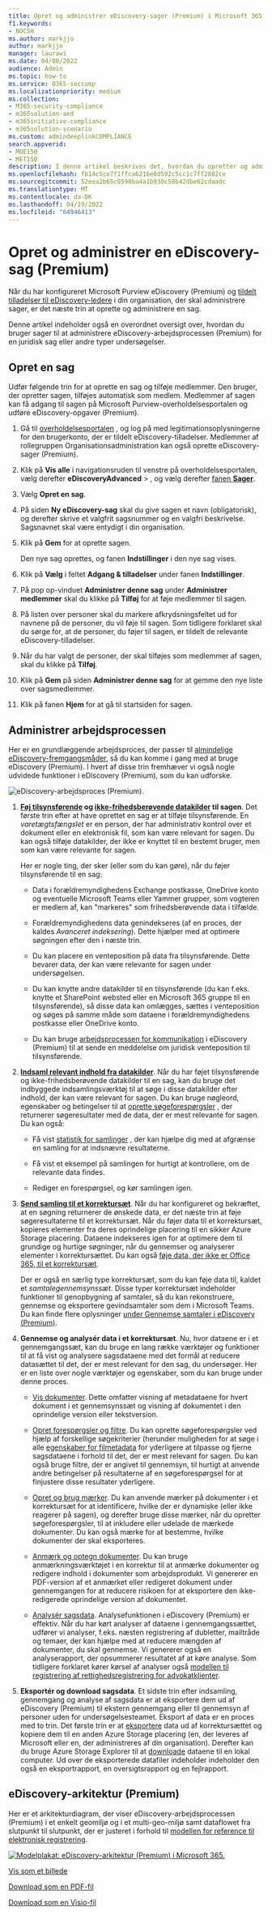 ```yaml
---
title: Opret og administrer eDiscovery-sager (Premium) i Microsoft 365
f1.keywords:
- NOCSH
ms.author: markjjo
author: markjjo
manager: laurawi
ms.date: 04/08/2022
audience: Admin
ms.topic: how-to
ms.service: O365-seccomp
ms.localizationpriority: medium
ms.collection:
- M365-security-compliance
- m365solution-aed
- m365initiative-compliance
- m365solution-scenario
ms.custom: admindeeplinkCOMPLIANCE
search.appverid:
- MOE150
- MET150
description: I denne artikel beskrives det, hvordan du opretter og administrerer Microsoft Purview eDiscovery-sager (Premium). Det første trin er at oprette en sag og begynde at bruge funktioner og funktionalitet i eDiscovery (Premium).
ms.openlocfilehash: fb14c5ce7f1ffca6216e8d592c5cc1c7ff2802ce
ms.sourcegitcommit: 52eea2b65c0598ba4a1b930c58b42dbe62cdaadc
ms.translationtype: MT
ms.contentlocale: da-DK
ms.lasthandoff: 04/19/2022
ms.locfileid: "64946413"
---
```

# <a name="create-and-manage-an-ediscovery-premium-case"></a>Opret og administrer en eDiscovery-sag (Premium)

Når du har konfigureret Microsoft Purview eDiscovery (Premium) og [tildelt tilladelser til eDiscovery-ledere](get-started-with-advanced-ediscovery.md#step-2-assign-ediscovery-permissions) i din organisation, der skal administrere sager, er det næste trin at oprette og administrere en sag.

Denne artikel indeholder også en overordnet oversigt over, hvordan du bruger sager til at administrere eDiscovery-arbejdsprocessen (Premium) for en juridisk sag eller andre typer undersøgelser.

## <a name="create-a-case"></a>Opret en sag

Udfør følgende trin for at oprette en sag og tilføje medlemmer. Den bruger, der opretter sagen, tilføjes automatisk som medlem. Medlemmer af sagen kan få adgang til sagen på Microsoft Purview-overholdelsesportalen og udføre eDiscovery-opgaver (Premium).

1. Gå til <a href="https://go.microsoft.com/fwlink/p/?linkid=2077149" target="_blank">overholdelsesportalen</a> , og log på med legitimationsoplysningerne for den brugerkonto, der er tildelt eDiscovery-tilladelser. Medlemmer af rollegruppen Organisationsadministration kan også oprette eDiscovery-sager (Premium).

2. Klik på **Vis alle** i navigationsruden til venstre på overholdelsesportalen, vælg derefter **eDiscoveryAdvanced** > , og vælg derefter <a href="https://go.microsoft.com/fwlink/p/?linkid=2173764" target="_blank">fanen **Sager**</a>.

3. Vælg **Opret en sag**.

4. På siden **Ny eDiscovery-sag** skal du give sagen et navn (obligatorisk), og derefter skrive et valgfrit sagsnummer og en valgfri beskrivelse. Sagsnavnet skal være entydigt i din organisation.

5. Klik på **Gem** for at oprette sagen.

   Den nye sag oprettes, og fanen **Indstillinger** i den nye sag vises.

6. Klik på **Vælg** i feltet **Adgang & tilladelser** under fanen **Indstillinger**.

7. På pop op-vinduet **Administrer denne sag** under **Administrer medlemmer** skal du klikke på **Tilføj** for at føje medlemmer til sagen.

8. På listen over personer skal du markere afkrydsningsfeltet ud for navnene på de personer, du vil føje til sagen. Som tidligere forklaret skal du sørge for, at de personer, du føjer til sagen, er tildelt de relevante eDiscovery-tilladelser.

9. Når du har valgt de personer, der skal tilføjes som medlemmer af sagen, skal du klikke på **Tilføj**.

10. Klik på **Gem** på siden **Administrer denne sag** for at gemme den nye liste over sagsmedlemmer.

11. Klik på fanen **Hjem** for at gå til startsiden for sagen.

## <a name="manage-the-workflow"></a>Administrer arbejdsprocessen

Her er en grundlæggende arbejdsproces, der passer til [almindelige eDiscovery-fremgangsmåder](advanced-ediscovery-edrm.md), så du kan komme i gang med at bruge eDiscovery (Premium). I hvert af disse trin fremhæver vi også nogle udvidede funktioner i eDiscovery (Premium), som du kan udforske.

![eDiscovery-arbejdsproces (Premium).](../media/AeDWorkflow.png)

1. **[Føj tilsynsførende](add-custodians-to-case.md) og [ikke-frihedsberøvende datakilder](non-custodial-data-sources.md) til sagen**. Det første trin efter at have oprettet en sag er at tilføje tilsynsførende. En *varetægtsfængslet* er en person, der har administrativ kontrol over et dokument eller en elektronisk fil, som kan være relevant for sagen. Du kan også tilføje datakilder, der ikke er knyttet til en bestemt bruger, men som kan være relevante for sagen.

   Her er nogle ting, der sker (eller som du kan gøre), når du føjer tilsynsførende til en sag:

   - Data i forældremyndighedens Exchange postkasse, OneDrive konto og eventuelle Microsoft Teams eller Yammer grupper, som vogteren er medlem af, kan "markeres" som frihedsberøvende data i tilfælde.
  
   - Forældremyndighedens data genindekseres (af en proces, der kaldes *Avanceret indeksering*). Dette hjælper med at optimere søgningen efter den i næste trin.
  
   - Du kan placere en venteposition på data fra tilsynsførende. Dette bevarer data, der kan være relevante for sagen under undersøgelsen.
  
   - Du kan knytte andre datakilder til en tilsynsførende (du kan f.eks. knytte et SharePoint websted eller en Microsoft 365 gruppe til en tilsynsførende), så disse data kan omlægges, sættes i venteposition og søges på samme måde som dataene i forældremyndighedens postkasse eller OneDrive konto.

   - Du kan bruge [arbejdsprocessen for kommunikation](managing-custodian-communications.md) i eDiscovery (Premium) til at sende en meddelelse om juridisk venteposition til tilsynsførende.

2. **[Indsaml relevant indhold fra datakilder](create-draft-collection.md)**. Når du har føjet tilsynsførende og ikke-frihedsberøvende datakilder til en sag, kan du bruge det indbyggede indsamlingsværktøj til at søge i disse datakilder efter indhold, der kan være relevant for sagen. Du kan bruge nøgleord, egenskaber og betingelser til at [oprette søgeforespørgsler](building-search-queries.md) , der returnerer søgeresultater med de data, der er mest relevante for sagen. Du kan også:

   - Få vist [statistik for samlinger](collection-statistics-reports.md) , der kan hjælpe dig med at afgrænse en samling for at indsnævre resultaterne.

   - Få vist et eksempel på samlingen for hurtigt at kontrollere, om de relevante data findes.

   - Rediger en forespørgsel, og kør samlingen igen.

3. **[Send samling til et korrektursæt](commit-draft-collection.md)**. Når du har konfigureret og bekræftet, at en søgning returnerer de ønskede data, er det næste trin at føje søgeresultaterne til et korrektursæt. Når du føjer data til et korrektursæt, kopieres elementer fra deres oprindelige placering til en sikker Azure Storage placering. Dataene indekseres igen for at optimere dem til grundige og hurtige søgninger, når du gennemser og analyserer elementer i korrektursættet. Du kan også [føje data, der ikke er Office 365, til et korrektursæt](load-non-office-365-data-into-a-review-set.md).

   Der er også en særlig type korrektursæt, som du kan føje data til, kaldet et *samtalegennemsynssæt*. Disse typer korrektursæt indeholder funktioner til genopbygning af samtaler, så du kan rekonstruere, gennemse og eksportere gevindsamtaler som dem i Microsoft Teams. Du kan finde flere oplysninger [under Gennemse samtaler i eDiscovery (Premium)](conversation-review-sets.md).

4. **Gennemse og analysér data i et korrektursæt**. Nu, hvor dataene er i et gennemgangssæt, kan du bruge en lang række værktøjer og funktioner til at få vist og analysere sagsdataene med det formål at reducere datasættet til det, der er mest relevant for den sag, du undersøger. Her er en liste over nogle værktøjer og egenskaber, som du kan bruge under denne proces.

   - [Vis dokumenter](view-documents-in-review-set.md). Dette omfatter visning af metadataene for hvert dokument i et gennemsynssæt og visning af dokumentet i den oprindelige version eller tekstversion.

   - [Opret forespørgsler og filtre](review-set-search.md). Du kan oprette søgeforespørgsler ved hjælp af forskellige søgekriterier (herunder muligheden for at søge i alle [egenskaber for filmetadata](document-metadata-fields-in-advanced-ediscovery.md) for yderligere at tilpasse og fjerne sagsdataene i forhold til det, der er mest relevant for sagen. Du kan også bruge filtre, der er angivet til gennemsyn, til hurtigt at anvende andre betingelser på resultaterne af en søgeforespørgsel for at finjustere disse resultater yderligere. 

   - [Opret og brug mærker](tagging-documents.md). Du kan anvende mærker på dokumenter i et korrektursæt for at identificere, hvilke der er dynamiske (eller ikke reagerer på sagen), og derefter bruge disse mærker, når du opretter søgeforespørgsler, til at inkludere eller udelade de mærkede dokumenter. Du kan også mærke for at bestemme, hvilke dokumenter der skal eksporteres.

   - [Anmærk og optegn dokumenter](view-documents-in-review-set.md#annotate-view). Du kan bruge anmærkningsværktøjet i en korrektur til at anmærke dokumenter og redigere indhold i dokumenter som arbejdsprodukt. Vi genererer en PDF-version af et anmærket eller redigeret dokument under gennemgangen for at reducere risikoen for at eksportere den ikke-redigerede oprindelige version af dokumentet.

   - [Analysér sagsdata](analyzing-data-in-review-set.md). Analysefunktionen i eDiscovery (Premium) er effektiv. Når du har kørt analyser af dataene i gennemgangssættet, udfører vi analyser, f.eks. næsten registrering af dubletter, mailtråde og temaer, der kan hjælpe med at reducere mængden af dokumenter, du skal gennemse. Vi genererer også en analyserapport, der opsummerer resultatet af at køre analyse. Som tidligere forklaret kører kørsel af analyser også [modellen til registrering af rettighedsregistrering for advokatklienter](attorney-privilege-detection.md#use-the-attorney-client-privilege-detection-model).

5. **Eksportér og download sagsdata**. Et sidste trin efter indsamling, gennemgang og analyse af sagsdata er at eksportere dem ud af eDiscovery (Premium) til ekstern gennemgang eller til gennemsyn af personer uden for undersøgelsesteamet. Eksport af data er en proces med to trin. Det første trin er at [eksportere](export-documents-from-review-set.md) data ud af korrektursættet og kopiere dem til en anden Azure Storage placering (en, der leveres af Microsoft eller en, der administreres af din organisation). Derefter kan du bruge Azure Storage Explorer til at [downloade](download-export-jobs.md) dataene til en lokal computer. Ud over de eksporterede datafiler indeholder indeholder den også en eksportrapport, en oversigtsrapport og en fejlrapport.

## <a name="ediscovery-premium-architecture"></a>eDiscovery-arkitektur (Premium)

Her er et arkitekturdiagram, der viser eDiscovery-arbejdsprocessen (Premium) i et enkelt geomiljø og i et multi-geo-miljø samt dataflowet fra slutpunkt til slutpunkt, der er justeret i forhold til [modellen for reference til elektronisk registrering](overview-ediscovery-20.md#ediscovery-premium-alignment-with-the-electronic-discovery-reference-model).

[![Modelplakat: eDiscovery-arkitektur (Premium) i Microsoft 365.](../media/solutions-architecture-center/ediscovery-poster-thumb.png)](../media/solutions-architecture-center/m365-advanced-ediscovery-architecture.png)

[Vis som et billede](../media/solutions-architecture-center/m365-advanced-ediscovery-architecture.png)

[Download som en PDF-fil](https://download.microsoft.com/download/d/1/c/d1ce536d-9bcf-4d31-b75b-fcf0dc560665/m365-advanced-ediscovery-architecture.pdf)

[Download som en Visio-fil](https://download.microsoft.com/download/d/1/c/d1ce536d-9bcf-4d31-b75b-fcf0dc560665/m365-advanced-ediscovery-architecture.vsdx)
